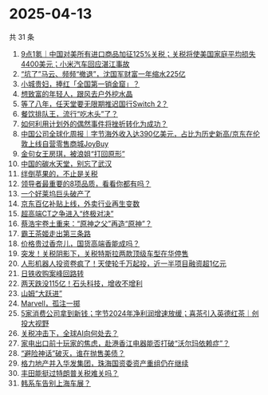 # 2025-04-13

共 31 条

<!-- BEGIN 36KR -->
<!-- 最后更新时间 2025-04-13 00:09:29 +0800 -->
1. [9点1氪｜中国对美所有进口商品加征125%关税；关税将使美国家庭平均损失4400美元；小米汽车回应湛江事故](https://36kr.com/p/3245865675898504)
1. [“坑了”马云、频频“撤退”，沈国军财富一年缩水225亿](https://36kr.com/p/3245864503043593)
1. [小城贵妇，捧红「全国第一销金窟」？](https://36kr.com/p/3246462390697603)
1. [想致富的年轻人，跟风去户外挖水晶](https://36kr.com/p/3246708597227142)
1. [等了八年，任天堂要无限期推迟国行Switch 2？](https://36kr.com/p/3245848243486729)
1. [餐饮排队王，流行“吃木头”了？](https://36kr.com/p/3246575238119049)
1. [如何利用计划外的偶然事件将挫折转化为成功？](https://36kr.com/p/3218832047672450)
1. [中国公司全球化周报｜字节海外收入达390亿美元，占比为历史新高/京东在伦敦上线自营零售商城JoyBuy](https://36kr.com/p/3246537730850819)
1. [金句女王房琪，被浪姐“打回原形”](https://36kr.com/p/3245715098058372)
1. [中国的碳水天堂，别忘了武汉](https://36kr.com/p/3245760244350597)
1. [绊倒苹果的，不止是关税](https://36kr.com/p/3245902933590021)
1. [领导者最重要的8项品质，看看你都有吗？](https://36kr.com/p/3246398881857154)
1. [一个好莱坞巨头破产了](https://36kr.com/p/3246837685051653)
1. [京东百亿补贴上线，外卖行业再生变数](https://36kr.com/p/3245782074179593)
1. [超高端CT之争进入“终极对决”](https://36kr.com/p/3246398835605126)
1. [蔡浩宇卷土重来：“原神之父”再造“原神”？](https://36kr.com/p/3246963561652743)
1. [霸王茶姬走出第三条路](https://36kr.com/p/3245770921934850)
1. [价格贵过香奈儿，国货高端香能成吗？](https://36kr.com/p/3245773260193795)
1. [突发！关税阴影下，关税特斯拉两款顶级车型在华停售](https://36kr.com/p/3245794715854085)
1. [人形机器人投资卷疯了！天使轮千万起投，近一半项目融资超1亿元](https://36kr.com/p/3240895884371456)
1. [日铁收购案峰回路转](https://36kr.com/p/3242340107681800)
1. [两天跌没115亿！石头科技，增收不增利](https://36kr.com/p/3242304376546569)
1. [山姆“大跃进”](https://36kr.com/p/3245727257034370)
1. [Marvell，孤注一掷](https://36kr.com/p/3246472884846601)
1. [5家消费公司拿到新钱；字节2024年净利润增速放缓；喜茶引入英德红茶｜创投大视野](https://36kr.com/p/3246753652866691)
1. [关税冲击下，全球AI向何处去？](https://36kr.com/p/3245763090890377)
1. [家电出口前十玩家的焦虑，赴港香江电器能否打破“沃尔玛依赖症”？](https://36kr.com/p/3245814572721417)
1. [“避险神话”破灭，谁在抛售美债？](https://36kr.com/p/3246517024751235)
1. [格力地产并入华发集团，珠海国资委资产重组仍在继续](https://36kr.com/p/3246953634062852)
1. [丰田能挺过特朗普关税难关吗？](https://36kr.com/p/3246426310311554)
1. [韩系车告别上海车展？](https://36kr.com/p/3246427206024840)
<!-- END 36KR -->